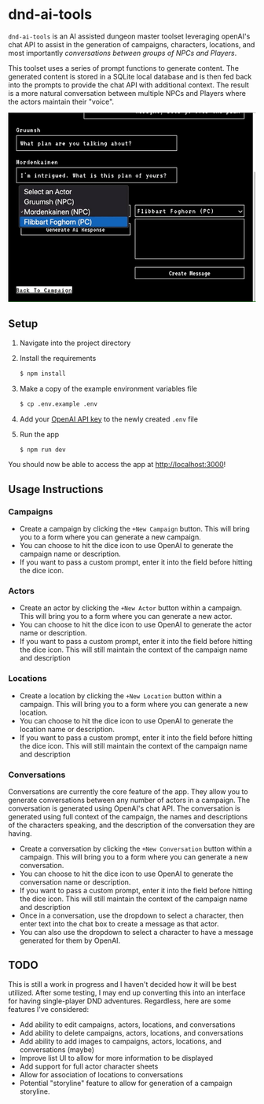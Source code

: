 # dnd-ai-tools
`dnd-ai-tools` is an AI assisted dungeon master toolset leveraging openAI's chat API to assist in the generation of campaigns, characters, locations, and most importantly _*conversations between groups of NPCs and Players*_.

This toolset uses a series of prompt functions to generate content. The generated content is stored in a SQLite local database and is then fed back into the prompts to provide the chat API with additional context. The result is a more natural conversation between multiple NPCs and Players where the actors maintain their "voice".

![Example Conversation](./public/conversation-example.gif)

## Setup
1. Navigate into the project directory
1. Install the requirements
   ```bash
   $ npm install
   ```

1. Make a copy of the example environment variables file
   ```bash
   $ cp .env.example .env
   ```
1. Add your [OpenAI API key](https://beta.openai.com/account/api-keys) to the newly created `.env` file

1. Run the app
   ```bash
   $ npm run dev
   ```

You should now be able to access the app at [http://localhost:3000](http://localhost:3000)!


## Usage Instructions
### Campaigns
- Create a campaign by clicking the `+New Campaign` button. This will bring you to a form where you can generate a new campaign.
- You can choose to hit the dice icon to use OpenAI to generate the campaign name or description.
- If you want to pass a custom prompt, enter it into the field before hitting the dice icon.

### Actors
- Create an actor by clicking the `+New Actor` button within a campaign. This will bring you to a form where you can generate a new actor.
- You can choose to hit the dice icon to use OpenAI to generate the actor name or description.
- If you want to pass a custom prompt, enter it into the field before hitting the dice icon. This will still maintain the context of the campaign name and description

### Locations
- Create a location by clicking the `+New Location` button within a campaign. This will bring you to a form where you can generate a new location.
- You can choose to hit the dice icon to use OpenAI to generate the location name or description.
- If you want to pass a custom prompt, enter it into the field before hitting the dice icon. This will still maintain the context of the campaign name and description

### Conversations
Conversations are currently the core feature of the app. They allow you to generate conversations between any number of actors in a campaign. The conversation is generated using OpenAI's chat API. The conversation is generated using full context of the campaign, the names and descriptions of the characters speaking, and the description of the conversation they are having.

- Create a conversation by clicking the `+New Conversation` button within a campaign. This will bring you to a form where you can generate a new conversation.
- You can choose to hit the dice icon to use OpenAI to generate the conversation name or description.
- If you want to pass a custom prompt, enter it into the field before hitting the dice icon. This will still maintain the context of the campaign name and description
- Once in a conversation, use the dropdown to select a character, then enter text into the chat box to create a message as that actor.
- You can also use the dropdown to select a character to have a message generated for them by OpenAI.

## TODO
This is still a work in progress and I haven't decided how it will be best utilized. After some testing, I may end up converting this into an interface for having single-player DND adventures. Regardless, here are some features I've considered:
- Add ability to edit campaigns, actors, locations, and conversations
- Add ability to delete campaigns, actors, locations, and conversations
- Add ability to add images to campaigns, actors, locations, and conversations (maybe)
- Improve list UI to allow for more information to be displayed
- Add support for full actor character sheets
- Allow for association of locations to conversations
- Potential "storyline" feature to allow for generation of a campaign storyline.
